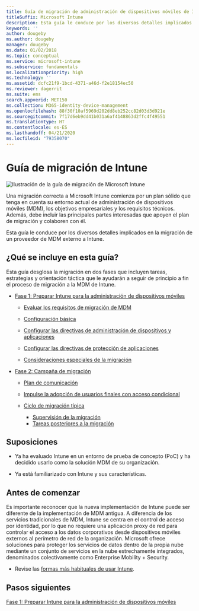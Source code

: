 ```yaml
---
title: Guía de migración de administración de dispositivos móviles de Intune
titleSuffix: Microsoft Intune
description: Esta guía le conduce por los diversos detalles implicados en la migración de un proveedor de MDM externo a Microsoft Intune.
keywords: ''
author: dougeby
ms.author: dougeby
manager: dougeby
ms.date: 01/02/2018
ms.topic: conceptual
ms.service: microsoft-intune
ms.subservice: fundamentals
ms.localizationpriority: high
ms.technology: ''
ms.assetid: dcfc21f9-1bcd-4371-a46d-f2e18154ec50
ms.reviewer: dagerrit
ms.suite: ems
search.appverid: MET150
ms.collection: M365-identity-device-management
ms.openlocfilehash: 88f30f10af5969d202dd8eb252cc82d03d3d921e
ms.sourcegitcommit: 7f17d6eb9dd41b031a6af4148863d2ffc4f49551
ms.translationtype: HT
ms.contentlocale: es-ES
ms.lasthandoff: 04/21/2020
ms.locfileid: "79358070"
---
```

# <a name="intune-migration-guide"></a>Guía de migración de Intune

![Ilustración de la guía de migración de Microsoft Intune](./media/migration-guide/MDM-migration-guide-art.PNG)

Una migración correcta a Microsoft Intune comienza por un plan sólido que tenga en cuenta su entorno actual de administración de dispositivos móviles (MDM), los objetivos empresariales y los requisitos técnicos. Además, debe incluir las principales partes interesadas que apoyen el plan de migración y colaboren con él.

Esta guía le conduce por los diversos detalles implicados en la migración de un proveedor de MDM externo a Intune.

## <a name="whats-included-in-this-guide"></a>¿Qué se incluye en esta guía?

Esta guía desglosa la migración en dos fases que incluyen tareas, estrategias y orientación táctica que le ayudarán a seguir de principio a fin el proceso de migración a la MDM de Intune.

- [Fase 1: Preparar Intune para la administración de dispositivos móviles](migration-guide-prepare.md)

  - [Evaluar los requisitos de migración de MDM](migration-guide-prepare.md#assess-mdm-requirements)

  - [Configuración básica](migration-guide-setup.md)

  - [Configurar las directivas de administración de dispositivos y aplicaciones](migration-guide-configure-policies.md)

  - [Configurar las directivas de protección de aplicaciones](../apps/app-protection-policies.md)

  - [Consideraciones especiales de la migración](migration-guide-considerations.md)

- [Fase 2: Campaña de migración](migration-guide-campaign.md)

  - [Plan de comunicación](migration-guide-communication-plan.md)

  - [Impulse la adopción de usuarios finales con acceso condicional](migration-guide-drive-adoption.md)

  - [Ciclo de migración típica](migration-guide-cycle.md)
    - [Supervisión de la migración](migration-guide-cycle.md#monitoring-migration)
    - [Tareas posteriores a la migración](migration-guide-cycle.md#post-migration)

## <a name="assumptions"></a>Suposiciones

- Ya ha evaluado Intune en un entorno de prueba de concepto (PoC) y ha decidido usarlo como la solución MDM de su organización.

- Ya está familiarizado con Intune y sus características.

## <a name="before-you-begin"></a>Antes de comenzar

Es importante reconocer que la nueva implementación de Intune puede ser diferente de la implementación de MDM antigua. A diferencia de los servicios tradicionales de MDM, Intune se centra en el control de acceso por identidad, por lo que no requiere una aplicación proxy de red para controlar el acceso a los datos corporativos desde dispositivos móviles externos al perímetro de red de la organización. Microsoft ofrece soluciones para proteger los servicios de datos dentro de la propia nube mediante un conjunto de servicios en la nube estrechamente integrados, denominados colectivamente como Enterprise Mobility + Security.

- Revise las [formas más habituales de usar Intune](common-scenarios.md).

## <a name="next-steps"></a>Pasos siguientes

[Fase 1: Preparar Intune para la administración de dispositivos móviles](migration-guide-prepare.md)
